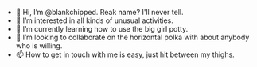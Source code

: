 - 👋 Hi, I’m @blankchipped. Reak name? I'll never tell. 
- 👀 I’m interested in all kinds of unusual activities.
- 🌱 I’m currently learning how to use the big girl potty.
- 💞️ I’m looking to collaborate on the horizontal polka with about anybody who is willing.
- 📫 How to get in touch with me is easy, just hit between my thighs.

<!---
blankchipped/blankchipped is a ✨ special ✨ repository because its `README.md` (this file) appears on your GitHub profile.
You can click the Preview link to take a look at your changes.
--->
